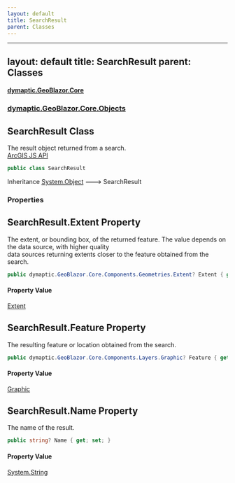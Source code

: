 ```yaml
---
layout: default
title: SearchResult
parent: Classes
---
```

---
layout: default
title: SearchResult
parent: Classes
---
#### [dymaptic.GeoBlazor.Core](index.html 'index')
### [dymaptic.GeoBlazor.Core.Objects](index.html#dymaptic.GeoBlazor.Core.Objects 'dymaptic.GeoBlazor.Core.Objects')

## SearchResult Class

The result object returned from a search.  
<a target="_blank" href="https://developers.arcgis.com/javascript/latest/api-reference/esri-widgets-Search.html#SearchResult">ArcGIS JS API</a>

```csharp
public class SearchResult
```

Inheritance [System.Object](https://docs.microsoft.com/en-us/dotnet/api/System.Object 'System.Object') &#129106; SearchResult
### Properties

<a name='dymaptic.GeoBlazor.Core.Objects.SearchResult.Extent'></a>

## SearchResult.Extent Property

The extent, or bounding box, of the returned feature. The value depends on the data source, with higher quality  
data sources returning extents closer to the feature obtained from the search.

```csharp
public dymaptic.GeoBlazor.Core.Components.Geometries.Extent? Extent { get; set; }
```

#### Property Value
[Extent](dymaptic.GeoBlazor.Core.Components.Geometries.Extent.html 'dymaptic.GeoBlazor.Core.Components.Geometries.Extent')

<a name='dymaptic.GeoBlazor.Core.Objects.SearchResult.Feature'></a>

## SearchResult.Feature Property

The resulting feature or location obtained from the search.

```csharp
public dymaptic.GeoBlazor.Core.Components.Layers.Graphic? Feature { get; set; }
```

#### Property Value
[Graphic](dymaptic.GeoBlazor.Core.Components.Layers.Graphic.html 'dymaptic.GeoBlazor.Core.Components.Layers.Graphic')

<a name='dymaptic.GeoBlazor.Core.Objects.SearchResult.Name'></a>

## SearchResult.Name Property

The name of the result.

```csharp
public string? Name { get; set; }
```

#### Property Value
[System.String](https://docs.microsoft.com/en-us/dotnet/api/System.String 'System.String')

